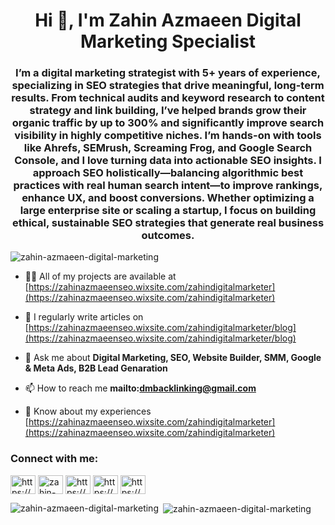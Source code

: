 <h1 align="center">Hi 👋, I'm Zahin Azmaeen Digital Marketing Specialist</h1>
<h3 align="center">I’m a digital marketing strategist with 5+ years of experience, specializing in SEO strategies that drive meaningful, long-term results. From technical audits and keyword research to content strategy and link building, I’ve helped brands grow their organic traffic by up to 300% and significantly improve search visibility in highly competitive niches. I’m hands-on with tools like Ahrefs, SEMrush, Screaming Frog, and Google Search Console, and I love turning data into actionable SEO insights. I approach SEO holistically—balancing algorithmic best practices with real human search intent—to improve rankings, enhance UX, and boost conversions. Whether optimizing a large enterprise site or scaling a startup, I focus on building ethical, sustainable SEO strategies that generate real business outcomes.</h3>


<p align="left"> <img src="https://komarev.com/ghpvc/?username=zahin-azmaeen-digital-marketing&label=Profile%20views&color=0e75b6&style=flat" alt="zahin-azmaeen-digital-marketing" /> </p>


- 👨‍💻 All of my projects are available at [https://zahinazmaeenseo.wixsite.com/zahindigitalmarketer](https://zahinazmaeenseo.wixsite.com/zahindigitalmarketer)

- 📝 I regularly write articles on [https://zahinazmaeenseo.wixsite.com/zahindigitalmarketer/blog](https://zahinazmaeenseo.wixsite.com/zahindigitalmarketer/blog)

- 💬 Ask me about **Digital Marketing, SEO, Website Builder, SMM, Google & Meta Ads, B2B Lead Genaration**

- 📫 How to reach me **mailto:dmbacklinking@gmail.com**

- 📄 Know about my experiences [https://zahinazmaeenseo.wixsite.com/zahindigitalmarketer](https://zahinazmaeenseo.wixsite.com/zahindigitalmarketer)

<h3 align="left">Connect with me:</h3>
<p align="left">
<a href="https://x.com/zahinazmaeenseo" target="blank"><img align="center" src="https://raw.githubusercontent.com/rahuldkjain/github-profile-readme-generator/master/src/images/icons/Social/twitter.svg" alt="https://x.com/zahinazmaeenseo" height="30" width="40" /></a>
<a href="https://linkedin.com/in/zahin-azmaeen-digital-marketer" target="blank"><img align="center" src="https://raw.githubusercontent.com/rahuldkjain/github-profile-readme-generator/master/src/images/icons/Social/linked-in-alt.svg" alt="zahin-azmaeen-digital-marketer" height="30" width="40" /></a>
<a href="https://fb.com/https://www.facebook.com/profile.php?id=61576382685501" target="blank"><img align="center" src="https://raw.githubusercontent.com/rahuldkjain/github-profile-readme-generator/master/src/images/icons/Social/facebook.svg" alt="https://www.facebook.com/profile.php?id=61576382685501" height="30" width="40" /></a>
<a href="https://instagram.com/https://www.instagram.com/zahinazmaeendigitalmarketing/" target="blank"><img align="center" src="https://raw.githubusercontent.com/rahuldkjain/github-profile-readme-generator/master/src/images/icons/Social/instagram.svg" alt="https://www.instagram.com/zahinazmaeendigitalmarketing/" height="30" width="40" /></a>
<a href="https://www.youtube.com/c/https://www.youtube.com/@zahinazmaeendigitalmarketing" target="blank"><img align="center" src="https://raw.githubusercontent.com/rahuldkjain/github-profile-readme-generator/master/src/images/icons/Social/youtube.svg" alt="https://www.youtube.com/@zahinazmaeendigitalmarketing" height="30" width="40" /></a>
</p>

<p><img align="left" src="https://github-readme-stats.vercel.app/api/top-langs?username=zahin-azmaeen-digital-marketing&show_icons=true&locale=en&layout=compact" alt="zahin-azmaeen-digital-marketing" /></p>

<p>&nbsp;<img align="center" src="https://github-readme-stats.vercel.app/api?username=zahin-azmaeen-digital-marketing&show_icons=true&locale=en" alt="zahin-azmaeen-digital-marketing" /></p>
